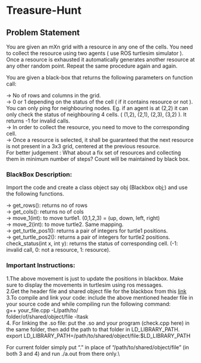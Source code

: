# Treasure-Hunt

## Problem Statement

You are given an mXn grid with a resource in any one of the cells. You need to collect the resource using two agents ( use ROS turtlesim simulator ). Once a resource is exhausted it automatically generates another resource at any other random point. Repeat the same procedure again and again.

You are given a black-box that returns the following parameters on function call:

-> No of rows and columns in the grid.\
-> 0 or 1 depending on the status of the cell ( if it contains resource or not ).\
You can only ping for neighbouring nodes. Eg. if an agent is at (2,2) it can only check the status of neighbouring 4 cells. ( (1,2), (2,1), (2,3),  (3,2) ). It returns -1 for invalid calls.\
-> In order to collect the resource, you need to move to the corresponding cell.\
-> Once a resource is selected, it shall be guaranteed that the next resource is not present in a 3x3 grid, centered at the previous resource.\
For better judgement : What about a fix set of resources and collecting them in minimum number of steps? Count will be maintained by black box.

### BlackBox Description:

Import the code and create a class object say obj (Blackbox obj;) and use the following functions.

-> get_rows(): returns no of rows\
-> get_cols(): returns no of cols\
-> move_1(int): to move turtle1. (0,1,2,3) = (up, down, left, right)\
-> move_2(int): to move turtle2. Same mapping.\
-> get_turtle_pos1(): returns a pair of integers for turtle1 positions.\
-> get_turtle_pos2(): returns a pair of integers for turtle2 positions.\
check_status(int x, int y): returns the status of corresponding cell. (-1: invalid call, 0: not a resource, 1: resource).

### Important Instructions:

1.The above movement is just to update the positions in blackbox. Make sure to display the movements in turtlesim using ros messages.\
2.Get the header file and shared object file for the blackbox from this [link](https://drive.google.com/drive/folders/1Ky_dTvCQnW8TIkmUbL1RVwj98w7f2RYg)\
3.To compile and link your code: include the above mentioned header file in your source code and while compiling run the following command:\
g++ your_file.cpp -L/path/to/\
folder/of/shared/object/file -ltask\
4. For linking the .so file: put the .so and your program (check.cpp here) in the same folder, then add the path to that folder in LD_LIBRARY_PATH.\
export LD_LIBRARY_PATH=/path/to/shared/object/file:$LD_LIBRARY_PATH


For current folder simply put “.” in place of “/path/to/shared/object/file” (in both 3 and 4) and run ./a.out from there only.\

